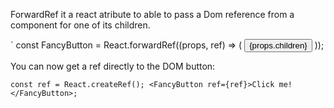ForwardRef it a react atribute to able to pass a Dom reference from a component for one of its children.

`
const FancyButton = React.forwardRef((props, ref) => (
  <button ref={ref} className="FancyButton">
    {props.children}
  </button>
));

You can now get a ref directly to the DOM button:

`
const ref = React.createRef();
<FancyButton ref={ref}>Click me!</FancyButton>;
`
